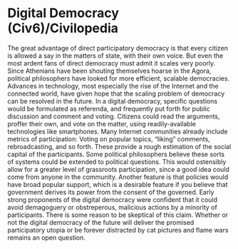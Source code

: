 # Digital Democracy (Civ6)/Civilopedia

The great advantage of direct participatory democracy is that every citizen is allowed a say in the matters of state, with their own voice. But even the most ardent fans of direct democracy must admit it scales very poorly. Since Athenians have been shouting themselves hoarse in the Agora, political philosophers have looked for more efficient, scalable democracies.
Advances in technology, most especially the rise of the Internet and the connected world, have given hope that the scaling problem of democracy can be resolved in the future. In a digital democracy, specific questions would be formulated as referenda, and frequently put forth for public discussion and comment and voting. Citizens could read the arguments, proffer their own, and vote on the matter, using readily-available technologies like smartphones.
Many Internet communities already include metrics of participation: Voting on popular topics, “liking” comments, rebroadcasting, and so forth. These provide a rough estimation of the social capital of the participants. Some political philosophers believe these sorts of systems could be extended to political questions. This would ostensibly allow for a greater level of grassroots participation, since a good idea could come from anyone in the community. Another feature is that policies would have broad popular support, which is a desirable feature if you believe that government derives its power from the consent of the governed.
Early strong proponents of the digital democracy were confident that it could avoid demagoguery or obstreperous, malicious actions by a minority of participants. There is some reason to be skeptical of this claim. Whether or not the digital democracy of the future will deliver the promised participatory utopia or be forever distracted by cat pictures and flame wars remains an open question.